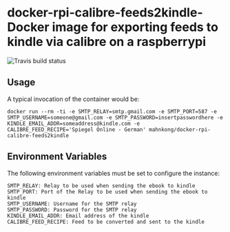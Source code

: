 # docker-rpi-calibre-feeds2kindle- Docker image for exporting feeds to kindle via calibre on a raspberrypi
![Travis build status](https://api.travis-ci.org/mahnkong/docker-rpi-calibre-feeds2kindle.svg?branch=master)

## Usage

A typical invocation of the container would be:
```
docker run --rm -ti -e SMTP_RELAY=smtp.gmail.com -e SMTP_PORT=587 -e SMTP_USERNAME=someone@gmail.com -e SMTP_PASSWORD=insertpasswordhere -e KINDLE_EMAIL_ADDR=someaddress@kindle.com -e CALIBRE_FEED_RECIPE='Spiegel Online - German' mahnkong/docker-rpi-calibre-feeds2kindle
```

## Environment Variables

The following environment variables must be set to configure the instance:

```
SMTP_RELAY: Relay to be used when sending the ebook to kindle
SMTP_PORT: Port of the Relay to be used when sending the ebook to kindle
SMTP_USERNAME: Username for the SMTP relay
SMTP_PASSWORD: Password for the SMTP relay
KINDLE_EMAIL_ADDR: Email address of the kindle
CALIBRE_FEED_RECIPE: Feed to be converted and sent to the kindle
```
